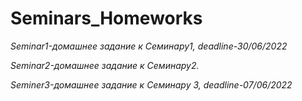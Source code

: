 # Seminars_Homeworks
*Seminar1-домашнее задание к Семинару1, deadline-30/06/2022*

*Seminar2-домашнее задание к Семинару2.*

*Seminer3-домашнее задание к Семинару 3, deadline-07/06/2022*
